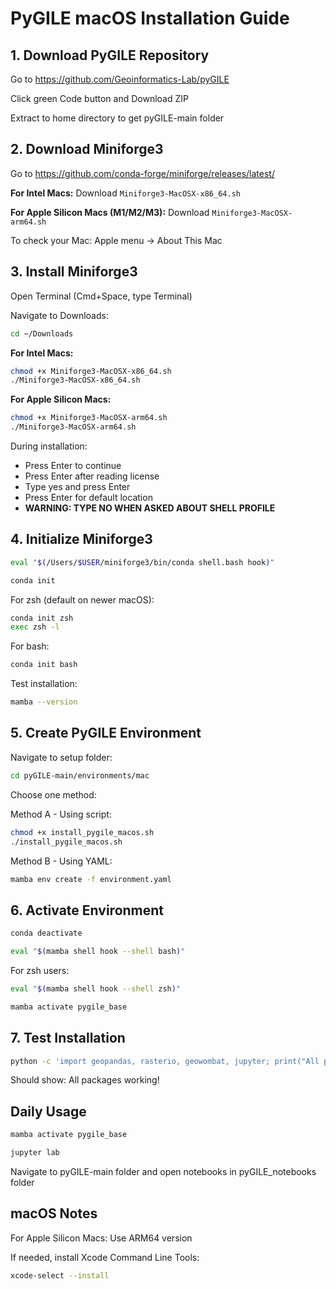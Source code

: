 # PyGILE macOS Installation Guide

## 1. Download PyGILE Repository

Go to https://github.com/Geoinformatics-Lab/pyGILE

Click green Code button and Download ZIP

Extract to home directory to get pyGILE-main folder

## 2. Download Miniforge3

Go to https://github.com/conda-forge/miniforge/releases/latest/

**For Intel Macs:** Download `Miniforge3-MacOSX-x86_64.sh`

**For Apple Silicon Macs (M1/M2/M3):** Download `Miniforge3-MacOSX-arm64.sh`

To check your Mac: Apple menu → About This Mac

## 3. Install Miniforge3

Open Terminal (Cmd+Space, type Terminal)

Navigate to Downloads:

```bash
cd ~/Downloads
```

**For Intel Macs:**
```bash
chmod +x Miniforge3-MacOSX-x86_64.sh
./Miniforge3-MacOSX-x86_64.sh
```

**For Apple Silicon Macs:**
```bash
chmod +x Miniforge3-MacOSX-arm64.sh
./Miniforge3-MacOSX-arm64.sh
```

During installation:
- Press Enter to continue
- Press Enter after reading license
- Type yes and press Enter
- Press Enter for default location
- **WARNING: TYPE NO WHEN ASKED ABOUT SHELL PROFILE**

## 4. Initialize Miniforge3

```bash
eval "$(/Users/$USER/miniforge3/bin/conda shell.bash hook)"
```

```bash
conda init
```

For zsh (default on newer macOS):
```bash
conda init zsh
exec zsh -l
```

For bash:
```bash
conda init bash
```

Test installation:

```bash
mamba --version
```

## 5. Create PyGILE Environment

Navigate to setup folder:

```bash
cd pyGILE-main/environments/mac
```

Choose one method:

Method A - Using script:
```bash
chmod +x install_pygile_macos.sh
./install_pygile_macos.sh
```

Method B - Using YAML:
```bash
mamba env create -f environment.yaml
```

## 6. Activate Environment

```bash
conda deactivate
```

```bash
eval "$(mamba shell hook --shell bash)"
```

For zsh users:
```bash
eval "$(mamba shell hook --shell zsh)"
```

```bash
mamba activate pygile_base
```

## 7. Test Installation

```bash
python -c 'import geopandas, rasterio, geowombat, jupyter; print("All packages working!")'
```

Should show: All packages working!

## Daily Usage

```bash
mamba activate pygile_base
```

```bash
jupyter lab
```

Navigate to pyGILE-main folder and open notebooks in pyGILE_notebooks folder

## macOS Notes

For Apple Silicon Macs: Use ARM64 version

If needed, install Xcode Command Line Tools:
```bash
xcode-select --install
```